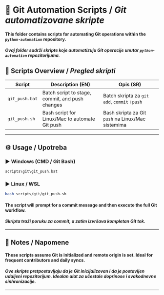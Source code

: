 # 🚀 Git Automation Scripts / _Git automatizovane skripte_

#### This folder contains scripts for automating Git operations within the `python-automation` repository.

#### _Ovaj folder sadrži skripte koje automatizuju Git operacije unutar `python-automation` repozitorijuma._

## 📄 Scripts Overview / _Pregled skripti_

| Script         | Description (EN)                                | Opis (SR)                                         |
| -------------- | ----------------------------------------------- | ------------------------------------------------- |
| `git_push.bat` | Batch script to stage, commit, and push changes | Batch skripta za `git add`, `commit` i `push`     |
| `git_push.sh`  | Bash script for Linux/Mac to automate Git push  | Bash skripta za Git `push` na Linux/Mac sistemima |

---

## ⚙️ Usage / Upotreba

### ▶️ Windows (CMD / Git Bash)

```cmd
scripts\git\git_push.bat
```

### ▶️ Linux / WSL

```bash
bash scripts/git/git_push.sh
```

#### The script will prompt for a commit message and then execute the full Git workflow.

#### _Skripta traži poruku za commit, a zatim izvršava kompletan Git tok._

---

## 📌 Notes / Napomene

#### These scripts assume Git is initialized and remote origin is set. Ideal for frequent contributors and daily syncs.

#### _Ove skripte pretpostavljaju da je Git inicijalizovan i da je postavljen udaljeni repozitorijum. Idealan alat za učestale doprinose i svakodnevne sinhronizacije._

---

